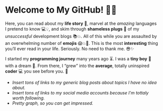 # Welcome to My GitHub! 🎉🚀

Here, you can read about my **life story** 📖, marvel at the *amazing* languages I pretend to know 💻💡, and skim through **shameless plugs** 🔗 of my *unsuccessful* development blogs 📚💥. All of this while you are assaulted by an overwhelming number of **emojis** 😱💥🎨. This is the most **interesting** thing you’ll ever read in your life. Seriously. No need to thank me. 😎✨

I started my **programming journey** many years ago ⏳. I was a **tiny boy** 👶 with a dream 💭. From there, I “grew” into the **average**, totally uninspired **coder** 💻 you see before you. 🤖

- *Insert tons of links to my generic blog posts about topics I have no idea about.*
- *Insert tons of links to my social media accounts because I'm tottaly worth following.*
- *Pretty graph, so you can get impressed.*


